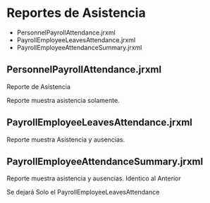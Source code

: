 # Reportes de Asistencia

- PersonnelPayrollAttendance.jrxml
- PayrollEmployeeLeavesAttendance.jrxml
- PayrollEmployeeAttendanceSummary.jrxml


## PersonnelPayrollAttendance.jrxml

Reporte de Asistencia

Reporte muestra asistencia solamente.

## PayrollEmployeeLeavesAttendance.jrxml

Reporte muestra Asistencia y ausencias.


## PayrollEmployeeAttendanceSummary.jrxml

Reporte muestra asistencia y ausencias.
Identico al Anterior

Se dejará Solo el PayrollEmployeeLeavesAttendance






